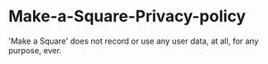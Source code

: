 # Make-a-Square-Privacy-policy
'Make a Square' does not record or use any user data, at all, for any purpose, ever.
